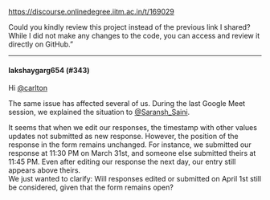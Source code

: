 https://discourse.onlinedegree.iitm.ac.in/t/169029

Could you kindly review this project instead of the previous link I shared? While I did not make any changes to the code, you can access and review it directly on GitHub.”</p><hr>

<h4>lakshaygarg654 (#343)</h4>
<p>Hi <a class="mention" href="/u/carlton">@carlton</a></p>
<p>The same issue has affected several of us. During the last Google Meet session, we explained the situation to <a class="mention" href="/u/saransh_saini">@Saransh_Saini</a>.</p>
<p>It seems that when we edit our responses, the timestamp with other values updates not submitted as new response. However, the position of the response in the form remains unchanged. For instance, we submitted our response at 11:30 PM on March 31st, and someone else submitted theirs at 11:45 PM. Even after editing our response the next day, our entry still appears above theirs.<br/>
We just wanted to clarify: Will responses edited or submitted on April 1st still be considered, given that the form remains open?